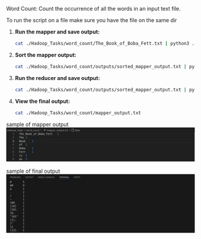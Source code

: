 Word Count: Count the occurrence of all the words in an input text file.

To run the script on a file make sure you have the file on the same dir

1. **Run the mapper and save output:**
   ```bash
   cat ./Hadoop_Tasks/word_count/The_Book_of_Boba_Fett.txt | python3 ./Hadoop_Tasks/word_count/mapper.py > ./Hadoop_Tasks/word_count/mapper_output.txt
   ```

2. **Sort the mapper output:**
   ```bash
   cat ./Hadoop_Tasks/word_count/outputs/sorted_mapper_output.txt | python3 ./Hadoop_Tasks/word_count/reducer.py > ./Hadoop_Tasks/word_count/outputs/reducer_output.txt
   ```

3. **Run the reducer and save output:**
   ```bash
   cat ./Hadoop_Tasks/word_count/outputs/sorted_mapper_output.txt | python3 ./Hadoop_Tasks/word_count/reducer.py > ./Hadoop_Tasks/word_count/outputs/mapper_output.txt
   ```

4. **View the final output:**
   ```bash
   cat ./Hadoop_Tasks/word_count/mapper_output.txt
   ```
sample of mapper output
![sample of data](./imgs/image.png)

sample of final output
![sample of data](./imgs/imagecp.png)
